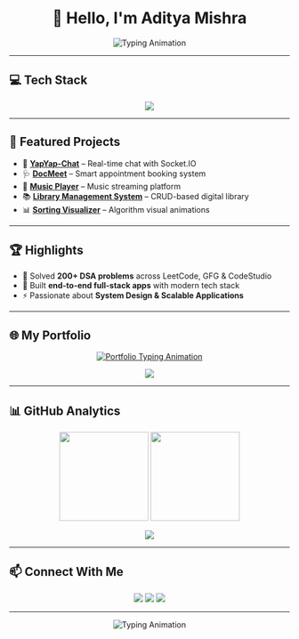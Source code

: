 <h1 align="center">👋 Hello, I'm Aditya Mishra</h1>

<p align="center">
  <img src="https://readme-typing-svg.herokuapp.com?font=Fira+Code&weight=500&size=22&pause=1000&color=2F81F7&center=true&vCenter=true&width=600&lines=Full+Stack+Developer;Problem+Solver+%7C+DSA+Enthusiast;Final+Year+at+IIIT+Sonepat;Always+Learning+%26+Building+🚀" alt="Typing Animation" />
</p>

---

## 💻 Tech Stack  

<p align="center">
  <img src="https://skillicons.dev/icons?i=cpp,js,react,nodejs,express,mongodb,postgres,mysql,html,css,tailwind,bootstrap,git,github&perline=8" />
</p>

---

## 🚀 Featured Projects  

- 💬 [**YapYap-Chat**](https://github.com/AdityaMISHRA2803/YapYap-Chat-.git) – Real-time chat with Socket.IO  
- 🩺 [**DocMeet**](https://github.com/AdityaMISHRA2803/DocMeet.git) – Smart appointment booking system  
- 🎵 [**Music Player**](https://github.com/AdityaMISHRA2803/Music-Player-.git) – Music streaming platform  
- 📚 [**Library Management System**](https://github.com/AdityaMISHRA2803/Digital-Library-System.git) – CRUD-based digital library  
- 📊 [**Sorting Visualizer**](https://github.com/AdityaMISHRA2803/Sorting-Algorithm-Visualizer-.git) – Algorithm visual animations  

---

## 🏆 Highlights  

- 🧠 Solved **200+ DSA problems** across LeetCode, GFG & CodeStudio  
- 🎯 Built **end-to-end full-stack apps** with modern tech stack  
- ⚡ Passionate about **System Design & Scalable Applications**  

---

## 🌐 My Portfolio  

<p align="center">
  <a href="https://aditya-mishra-portfolio-three.vercel.app/" target="_blank">
    <img src="https://readme-typing-svg.herokuapp.com?font=Fira+Code&size=20&pause=1000&color=00BFA6&center=true&width=600&lines=Check+Out+My+Portfolio!;Click+Here+to+See+My+Projects+%26+Skills+🚀" alt="Portfolio Typing Animation" />
  </a>
</p>

<p align="center">
  <a href="https://aditya-mishra-portfolio-three.vercel.app/" target="_blank">
    <img src="https://img.shields.io/badge/View%20Portfolio-00BFA6?style=for-the-badge&logo=googlesite&logoColor=white" />
  </a>
</p>

---

## 📊 GitHub Analytics  

<p align="center">
  <img src="https://github-readme-stats.vercel.app/api?username=AdityaMISHRA2803&show_icons=true&theme=tokyonight&hide_border=true" height="160" />
  <img src="https://github-readme-streak-stats.herokuapp.com/?user=AdityaMISHRA2803&theme=tokyonight&hide_border=true" height="160" />
</p>

<p align="center">
  <img src="https://activity-graph.herokuapp.com/graph?username=AdityaMISHRA2803&theme=react-dark&hide_border=true" />
</p>

---

## 📫 Connect With Me  

<p align="center">
  <a href="https://www.linkedin.com/in/aditya-mishra-iiit/"><img src="https://img.shields.io/badge/-Aditya%20Mishra-blue?style=for-the-badge&logo=Linkedin&logoColor=white"/></a>
  <a href="mailto:aditya.iiitsp@gmail.com"><img src="https://img.shields.io/badge/-Email-c14438?style=for-the-badge&logo=Gmail&logoColor=white"/></a>
  <img src="https://img.shields.io/badge/Delhi%2C%20India-orange?style=for-the-badge&logo=google-maps&logoColor=white"/>
</p>

---

<p align="center">
  <img src="https://readme-typing-svg.herokuapp.com?font=Fira+Code&weight=500&size=20&pause=1000&color=00BFA6&center=true&vCenter=true&width=600&lines=Thanks+for+visiting!;Let's+Connect+%26+Build+Something+Great+Together+🚀" alt="Typing Animation" />
</p>
